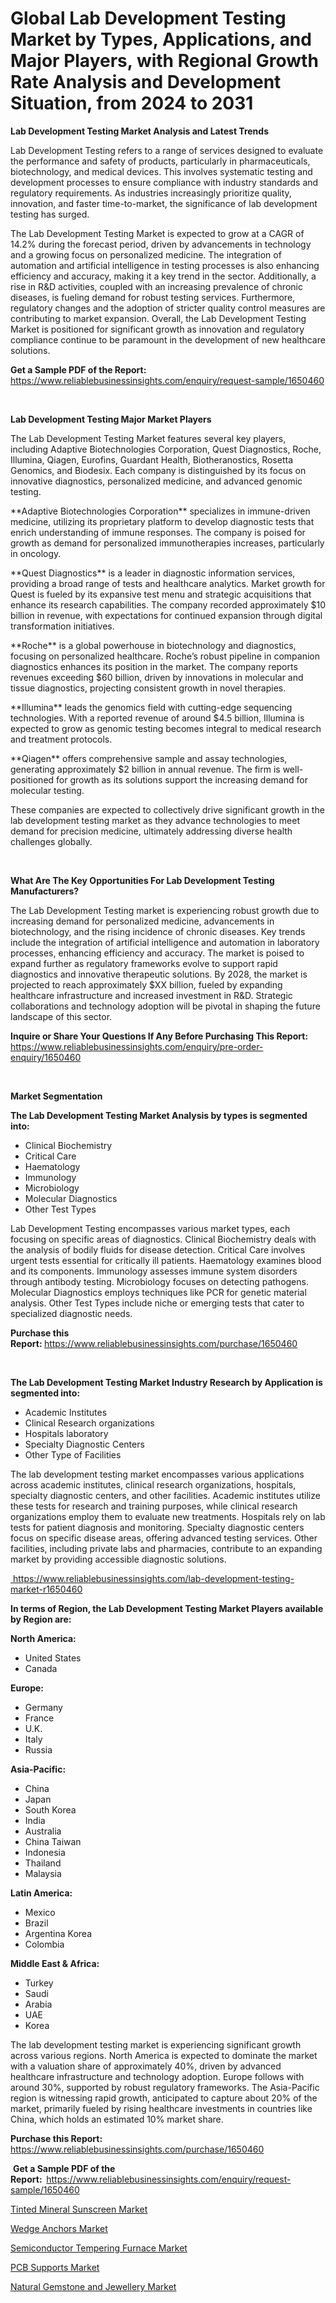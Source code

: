<p><h1>Global Lab Development Testing Market by Types, Applications, and Major Players, with Regional Growth Rate Analysis and Development Situation, from 2024 to 2031</h1></p><p><strong>Lab Development Testing Market Analysis and Latest Trends</strong></p>
<p><p>Lab Development Testing refers to a range of services designed to evaluate the performance and safety of products, particularly in pharmaceuticals, biotechnology, and medical devices. This involves systematic testing and development processes to ensure compliance with industry standards and regulatory requirements. As industries increasingly prioritize quality, innovation, and faster time-to-market, the significance of lab development testing has surged.</p><p>The Lab Development Testing Market is expected to grow at a CAGR of 14.2% during the forecast period, driven by advancements in technology and a growing focus on personalized medicine. The integration of automation and artificial intelligence in testing processes is also enhancing efficiency and accuracy, making it a key trend in the sector. Additionally, a rise in R&D activities, coupled with an increasing prevalence of chronic diseases, is fueling demand for robust testing services. Furthermore, regulatory changes and the adoption of stricter quality control measures are contributing to market expansion. Overall, the Lab Development Testing Market is positioned for significant growth as innovation and regulatory compliance continue to be paramount in the development of new healthcare solutions.</p></p>
<p><strong>Get a Sample PDF of the Report:&nbsp;</strong> <a href="https://www.reliablebusinessinsights.com/enquiry/request-sample/1650460?utm_campaign=57&utm_medium=2&utm_source=Github&utm_content=ia&utm_term=26092024&utm_id=lab-development-testing">https://www.reliablebusinessinsights.com/enquiry/request-sample/1650460</a></p>
<p>&nbsp;</p>
<p><strong>Lab Development Testing Major Market Players</strong></p>
<p><p>The Lab Development Testing Market features several key players, including Adaptive Biotechnologies Corporation, Quest Diagnostics, Roche, Illumina, Qiagen, Eurofins, Guardant Health, Biotheranostics, Rosetta Genomics, and Biodesix. Each company is distinguished by its focus on innovative diagnostics, personalized medicine, and advanced genomic testing.</p><p>**Adaptive Biotechnologies Corporation** specializes in immune-driven medicine, utilizing its proprietary platform to develop diagnostic tests that enrich understanding of immune responses. The company is poised for growth as demand for personalized immunotherapies increases, particularly in oncology.</p><p>**Quest Diagnostics** is a leader in diagnostic information services, providing a broad range of tests and healthcare analytics. Market growth for Quest is fueled by its expansive test menu and strategic acquisitions that enhance its research capabilities. The company recorded approximately $10 billion in revenue, with expectations for continued expansion through digital transformation initiatives.</p><p>**Roche** is a global powerhouse in biotechnology and diagnostics, focusing on personalized healthcare. Roche’s robust pipeline in companion diagnostics enhances its position in the market. The company reports revenues exceeding $60 billion, driven by innovations in molecular and tissue diagnostics, projecting consistent growth in novel therapies.</p><p>**Illumina** leads the genomics field with cutting-edge sequencing technologies. With a reported revenue of around $4.5 billion, Illumina is expected to grow as genomic testing becomes integral to medical research and treatment protocols.</p><p>**Qiagen** offers comprehensive sample and assay technologies, generating approximately $2 billion in annual revenue. The firm is well-positioned for growth as its solutions support the increasing demand for molecular testing.</p><p>These companies are expected to collectively drive significant growth in the lab development testing market as they advance technologies to meet demand for precision medicine, ultimately addressing diverse health challenges globally.</p></p>
<p>&nbsp;</p>
<p><strong>What Are The Key Opportunities For Lab Development Testing Manufacturers?</strong></p>
<p><p>The Lab Development Testing market is experiencing robust growth due to increasing demand for personalized medicine, advancements in biotechnology, and the rising incidence of chronic diseases. Key trends include the integration of artificial intelligence and automation in laboratory processes, enhancing efficiency and accuracy. The market is poised to expand further as regulatory frameworks evolve to support rapid diagnostics and innovative therapeutic solutions. By 2028, the market is projected to reach approximately $XX billion, fueled by expanding healthcare infrastructure and increased investment in R&D. Strategic collaborations and technology adoption will be pivotal in shaping the future landscape of this sector.</p></p>
<p><strong>Inquire or Share Your Questions If Any Before Purchasing This Report:</strong> <a href="https://www.reliablebusinessinsights.com/enquiry/pre-order-enquiry/1650460?utm_campaign=57&utm_medium=2&utm_source=Github&utm_content=ia&utm_term=26092024&utm_id=lab-development-testing">https://www.reliablebusinessinsights.com/enquiry/pre-order-enquiry/1650460</a></p>
<p>&nbsp;</p>
<p><strong>Market Segmentation</strong></p>
<p><strong>The Lab Development Testing Market Analysis by types is segmented into:</strong></p>
<p><ul><li>Clinical Biochemistry</li><li>Critical Care</li><li>Haematology</li><li>Immunology</li><li>Microbiology</li><li>Molecular Diagnostics</li><li>Other Test Types</li></ul></p>
<p><p>Lab Development Testing encompasses various market types, each focusing on specific areas of diagnostics. Clinical Biochemistry deals with the analysis of bodily fluids for disease detection. Critical Care involves urgent tests essential for critically ill patients. Haematology examines blood and its components. Immunology assesses immune system disorders through antibody testing. Microbiology focuses on detecting pathogens. Molecular Diagnostics employs techniques like PCR for genetic material analysis. Other Test Types include niche or emerging tests that cater to specialized diagnostic needs.</p></p>
<p><strong>Purchase this Report:&nbsp;</strong><a href="https://www.reliablebusinessinsights.com/purchase/1650460?utm_campaign=57&utm_medium=2&utm_source=Github&utm_content=ia&utm_term=26092024&utm_id=lab-development-testing">https://www.reliablebusinessinsights.com/purchase/1650460</a></p>
<p>&nbsp;</p>
<p><strong>The Lab Development Testing Market Industry Research by Application is segmented into:</strong></p>
<p><ul><li>Academic Institutes</li><li>Clinical Research organizations</li><li>Hospitals laboratory</li><li>Specialty Diagnostic Centers</li><li>Other Type of Facilities</li></ul></p>
<p><p>The lab development testing market encompasses various applications across academic institutes, clinical research organizations, hospitals, specialty diagnostic centers, and other facilities. Academic institutes utilize these tests for research and training purposes, while clinical research organizations employ them to evaluate new treatments. Hospitals rely on lab tests for patient diagnosis and monitoring. Specialty diagnostic centers focus on specific disease areas, offering advanced testing services. Other facilities, including private labs and pharmacies, contribute to an expanding market by providing accessible diagnostic solutions.</p></p>
<p><a href="https://www.reliablebusinessinsights.com/lab-development-testing-market-r1650460?utm_campaign=57&utm_medium=2&utm_source=Github&utm_content=ia&utm_term=26092024&utm_id=lab-development-testing">&nbsp;https://www.reliablebusinessinsights.com/lab-development-testing-market-r1650460</a></p>
<p><strong>In terms of Region, the Lab Development Testing Market Players available by Region are:</strong></p>
<p>
    <p> <strong> North America: </strong>
        <ul>
            <li>United States</li>
            <li>Canada</li>
        </ul>
        </p> 
    <p> <strong> Europe: </strong>
        <ul>
            <li>Germany</li>
            <li>France</li>
            <li>U.K.</li>
            <li>Italy</li>
            <li>Russia</li>
        </ul>
        </p> 
    <p> <strong> Asia-Pacific: </strong>
        <ul>
            <li>China</li>
            <li>Japan</li>
            <li>South Korea</li>
            <li>India</li>
            <li>Australia</li>
            <li>China Taiwan</li>
            <li>Indonesia</li>
            <li>Thailand</li>
            <li>Malaysia</li>
        </ul>
        </p> 
    <p> <strong> Latin America: </strong>
        <ul>
            <li>Mexico</li>
            <li>Brazil</li>
            <li>Argentina Korea</li>
            <li>Colombia</li>
        </ul>
        </p> 
    <p> <strong> Middle East & Africa: </strong>
        <ul>
            <li>Turkey</li>
            <li>Saudi</li>
            <li>Arabia</li>
            <li>UAE</li>
            <li>Korea</li>
        </ul>
    </p>
    </p>
<p><p>The lab development testing market is experiencing significant growth across various regions. North America is expected to dominate the market with a valuation share of approximately 40%, driven by advanced healthcare infrastructure and technology adoption. Europe follows with around 30%, supported by robust regulatory frameworks. The Asia-Pacific region is witnessing rapid growth, anticipated to capture about 20% of the market, primarily fueled by rising healthcare investments in countries like China, which holds an estimated 10% market share.</p></p>
<p><strong>Purchase this Report: </strong><a href="https://www.reliablebusinessinsights.com/purchase/1650460?utm_campaign=57&utm_medium=2&utm_source=Github&utm_content=ia&utm_term=26092024&utm_id=lab-development-testing">https://www.reliablebusinessinsights.com/purchase/1650460</a></p>
<p>&nbsp;<strong>Get a Sample PDF of the Report:&nbsp;&nbsp;</strong><a href="https://www.reliablebusinessinsights.com/enquiry/request-sample/1650460?utm_campaign=57&utm_medium=2&utm_source=Github&utm_content=ia&utm_term=26092024&utm_id=lab-development-testing">https://www.reliablebusinessinsights.com/enquiry/request-sample/1650460</a></p>
<p><strong></strong></p>
<p><p><a href="https://issuu.com/reportprime-2/docs/tinted-mineral-sunscreen-market-siz_328536a7c05599?utm_campaign=57&utm_medium=2&utm_source=Github&utm_content=ia&utm_term=26092024&utm_id=lab-development-testing">Tinted Mineral Sunscreen Market</a></p><p><a href="https://www.linkedin.com/pulse/global-wedge-anchors-market-trends-forecasts-strategic-analysis-gjorf?trackingId=FDMhSGYMT5%2BSeydxGbSm7g%3D%3D&utm_campaign=57&utm_medium=2&utm_source=Github&utm_content=ia&utm_term=26092024&utm_id=lab-development-testing">Wedge Anchors Market</a></p><p><a href="https://github.com/MaryNelson695/Market-Research-Report-List-1/blob/main/semiconductor-tempering-furnace-market.md?utm_campaign=57&utm_medium=2&utm_source=Github&utm_content=ia&utm_term=26092024&utm_id=lab-development-testing">Semiconductor Tempering Furnace Market</a></p><p><a href="https://www.linkedin.com/pulse/pcb-supports-market-global-insights-regional-analysis-2024--oj00f?trackingId=%2FKEDT1p%2BSpC9ickMSTYeyg%3D%3D&utm_campaign=57&utm_medium=2&utm_source=Github&utm_content=ia&utm_term=26092024&utm_id=lab-development-testing">PCB Supports Market</a></p><p><a href="https://github.com/AshrafKhan865/Market-Research-Report-List-1/blob/main/natural-gemstone-and-jewellery-market.md?utm_campaign=57&utm_medium=2&utm_source=Github&utm_content=ia&utm_term=26092024&utm_id=lab-development-testing">Natural Gemstone and Jewellery Market</a></p></p>